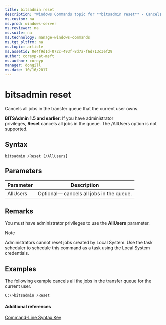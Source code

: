 ```yaml
---
title: bitsadmin reset
description: "Windows Commands topic for **bitsadmin reset** - Cancels all jobs in the transfer queue that the current user owns."
ms.custom: na
ms.prod: windows-server
ms.reviewer: na
ms.suite: na
ms.technology: manage-windows-commands
ms.tgt_pltfrm: na
ms.topic: article
ms.assetid: 0e4f9d1d-072c-493f-8d7a-f6d713c3ef29
author: coreyp-at-msft
ms.author: coreyp
manager: dongill
ms.date: 10/16/2017
---
```


# bitsadmin reset

Cancels all jobs in the transfer queue that the current user owns.

**BITSAdmin 1.5 and earlier**: If you have administrator privileges, **Reset** cancels all jobs in the queue. The /AllUsers option is not supported.

## Syntax

```
bitsadmin /Reset [/AllUsers]
```

## Parameters

|Parameter|Description|
|---------|-----------|
|AllUsers|Optional— cancels all jobs in the queue.|

## Remarks

You must have administrator privileges to use the **AllUsers** parameter.

> [!NOTE]
> Administrators cannot reset jobs created by Local System. Use the task scheduler to schedule this command as a task using the Local System credentials.

## <a name="BKMK_examples"></a>Examples

The following example cancels all the jobs in the transfer queue for the current user.
```
C:\>bitsadmin /Reset
```

#### Additional references

[Command-Line Syntax Key](command-line-syntax-key.md)